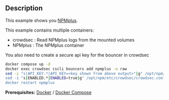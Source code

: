 ## Description

This example shows you [NPMplus](https://github.com/ZoeyVid/NPMplus).

This example contains multiple containers:
* crowdsec : Read NPMplus logs from the mounted volumes
* NPMplus : The NPMplus container

You also need to create a secure api key for the bouncer in crowdsec

```bash
docker compose up -d
docker exec crowdsec cscli bouncers add npmplus -o raw
sed -i "s|API_KEY.*|API_KEY=<key shown from above output>"|g" /opt/npm/etc/crowdsec/crowdsec.conf
sed -i "s|ENABLED.*|ENABLED=true|g" /opt/npm/etc/crowdsec/crowdsec.conf
docker restart npmplus
```

**Prerequisites:** [Docker](https://docs.docker.com/engine/install) / [Docker Compose](https://docs.docker.com/compose/install)
